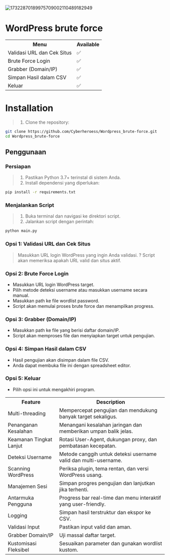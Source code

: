 ![17322870189975709002110489182949](https://github.com/user-attachments/assets/512110da-e815-4b91-9922-625e4e17dbbc)

# WordPress brute force

<table>
  <tr>
    <th>Menu</th>
    <th>Available</th>
  </tr>
  <tr>
    <td>Validasi URL dan Cek Situs</td>
    <td>✅</td>
  </tr>
  <tr>
    <td>Brute Force Login</td>
    <td>✅</td>
  </tr>
  <tr>
    <td>Grabber (Domain/IP)</td>
    <td>✅</td>
  </tr>
  <tr>
    <td>Simpan Hasil dalam CSV</td>
    <td>✅</td>
  </tr>
  <tr>
    <td>Keluar</td>
    <td>✅</td>
  </tr>
</table>

# **Installation**
> 1. Clone the repository:
   ```bash
   git clone https://github.com/Cyberheroess/Wordpress_brute-force.git
   cd Wordpress_brute-force
```

## Penggunaan

### Persiapan

> 1. Pastikan Python 3.7+ terinstal di sistem Anda.
> 2. Install dependensi yang diperlukan:
   ```bash
   pip install -r requirements.txt
   ```

### Menjalankan Script

> 1. Buka terminal dan navigasi ke direktori script.
> 2. Jalankan script dengan perintah:
   ```bash
   python main.py
  ```
### Opsi 1: Validasi URL dan Cek Situs

> Masukkan URL login WordPress yang ingin Anda validasi.
? Script akan memeriksa apakah URL valid dan situs aktif.

### Opsi 2: Brute Force Login

- Masukkan URL login WordPress target.
- Pilih metode deteksi username atau masukkan username secara manual.
- Masukkan path ke file wordlist password.
- Script akan memulai proses brute force dan menampilkan progress.

### Opsi 3: Grabber (Domain/IP)

- Masukkan path ke file yang berisi daftar domain/IP.
- Script akan memproses file dan menyiapkan target untuk pengujian.

### Opsi 4: Simpan Hasil dalam CSV

- Hasil pengujian akan disimpan dalam file CSV.
- Anda dapat membuka file ini dengan spreadsheet editor.

### Opsi 5: Keluar

- Pilih opsi ini untuk mengakhiri program.


<table>
  <tr>
    <th>Feature</th>
    <th>Description</th>
  </tr>
  <tr>
    <td>Multi-threading</td>
    <td>Mempercepat pengujian dan mendukung banyak target sekaligus.</td>
  </tr>
  <tr>
    <td>Penanganan Kesalahan</td>
    <td>Menangani kesalahan jaringan dan memberikan umpan balik jelas.</td>
  </tr>
  <tr>
    <td>Keamanan Tingkat Lanjut</td>
    <td>Rotasi User-Agent, dukungan proxy, dan pembatasan kecepatan.</td>
  </tr>
  <tr>
    <td>Deteksi Username</td>
    <td>Metode canggih untuk deteksi username valid dan multi-username.</td>
  </tr>
  <tr>
    <td>Scanning WordPress</td>
    <td>Periksa plugin, tema rentan, dan versi WordPress usang.</td>
  </tr>
  <tr>
    <td>Manajemen Sesi</td>
    <td>Simpan progres pengujian dan lanjutkan jika terhenti.</td>
  </tr>
  <tr>
    <td>Antarmuka Pengguna</td>
    <td>Progress bar real-time dan menu interaktif yang user-friendly.</td>
  </tr>
  <tr>
    <td>Logging</td>
    <td>Simpan hasil terstruktur dan ekspor ke CSV.</td>
  </tr>
  <tr>
    <td>Validasi Input</td>
    <td>Pastikan input valid dan aman.</td>
  </tr>
  <tr>
    <td>Grabber Domain/IP</td>
    <td>Uji massal daftar target.</td>
  </tr>
  <tr>
    <td>Kustomisasi Fleksibel</td>
    <td>Sesuaikan parameter dan gunakan wordlist kustom.</td>
  </tr>
</table>
